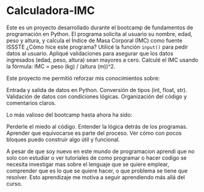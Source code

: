 # Calculadora-IMC
Este es un proyecto desarrollado durante el bootcamp de fundamentos de programación en Python. El programa solicita al usuario su nombre, edad, peso y altura, y calcula el Índice de Masa Corporal (IMC) como fuente ISSSTE
¿Cómo hice este programa?
Utilicé la función `input()` para pedir datos al usuario.
Apliqué validaciones para asegurar que los datos ingresados (edad, peso, altura) sean mayores a cero.
Calculé el IMC usando la fórmula:  IMC = peso (kg) / (altura (m))^2.

Este proyecto me permitió reforzar mis conocimientos sobre:

Entrada y salida de datos en Python.
Conversión de tipos (int, float, str).
Validación de datos con condiciones lógicas.
Organización del código y comentarios claros.

Lo más valioso del bootcamp hasta ahora ha sido:

Perderle el miedo al código.
Entender la lógica detrás de los programas.
Aprender que equivocarse es parte del proceso.
Ver cómo con pocos bloques puedo construir algo útil y funcional.

A pesar de que soy nuevo en este mundo de programacion aprendi que no solo con estudiar o ver tutoriales de como programar o hacer codigo
se necesita investigar mas sobre el lenguaje que se quiere emplear, comprender que es lo que se quiere hacer, o que problema se tiene
que resolver.
Esto aprendizaje me motiva a seguir aprendiendo más allá del curso.
